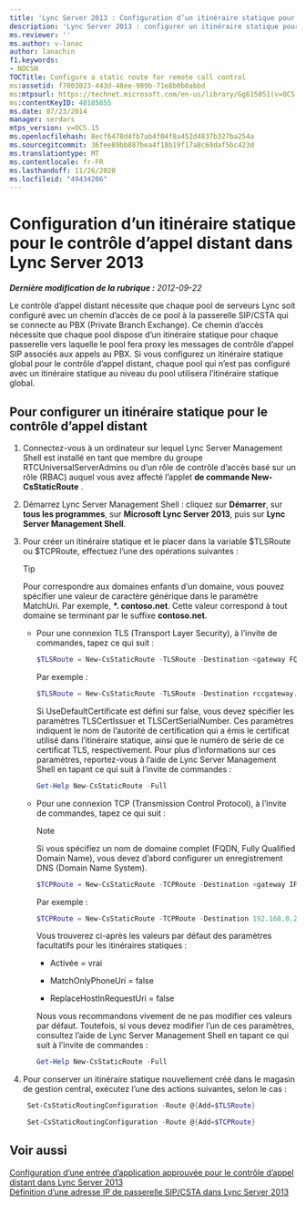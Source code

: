 ```yaml
---
title: 'Lync Server 2013 : Configuration d’un itinéraire statique pour le contrôle d’appel distant'
description: 'Lync Server 2013 : configurer un itinéraire statique pour le contrôle d’appel distant.'
ms.reviewer: ''
ms.author: v-lanac
author: lanachin
f1.keywords:
- NOCSH
TOCTitle: Configure a static route for remote call control
ms:assetid: f7003023-443d-48ee-989b-71e8b0b0abbd
ms:mtpsurl: https://technet.microsoft.com/en-us/library/Gg615051(v=OCS.15)
ms:contentKeyID: 48185855
ms.date: 07/23/2014
manager: serdars
mtps_version: v=OCS.15
ms.openlocfilehash: 8ecf6478d4fb7ab4f04f8a452d4837b327ba254a
ms.sourcegitcommit: 36fee89bb887bea4f18b19f17a8c69daf5bc423d
ms.translationtype: MT
ms.contentlocale: fr-FR
ms.lasthandoff: 11/26/2020
ms.locfileid: "49434206"
---
```

# <a name="configure-a-static-route-for-remote-call-control-in-lync-server-2013"></a>Configuration d’un itinéraire statique pour le contrôle d’appel distant dans Lync Server 2013

<div data-xmlns="http://www.w3.org/1999/xhtml">

<div class="topic" data-xmlns="http://www.w3.org/1999/xhtml" data-msxsl="urn:schemas-microsoft-com:xslt" data-cs="https://msdn.microsoft.com/">

<div data-asp="https://msdn2.microsoft.com/asp">



</div>

<div id="mainSection">

<div id="mainBody">

<span> </span>

_**Dernière modification de la rubrique :** 2012-09-22_

Le contrôle d’appel distant nécessite que chaque pool de serveurs Lync soit configuré avec un chemin d’accès de ce pool à la passerelle SIP/CSTA qui se connecte au PBX (Private Branch Exchange). Ce chemin d’accès nécessite que chaque pool dispose d’un itinéraire statique pour chaque passerelle vers laquelle le pool fera proxy les messages de contrôle d’appel SIP associés aux appels au PBX. Si vous configurez un itinéraire statique global pour le contrôle d’appel distant, chaque pool qui n’est pas configuré avec un itinéraire statique au niveau du pool utilisera l’itinéraire statique global.

<div>

## <a name="to-configure-a-static-route-for-remote-call-control"></a>Pour configurer un itinéraire statique pour le contrôle d’appel distant

1.  Connectez-vous à un ordinateur sur lequel Lync Server Management Shell est installé en tant que membre du groupe RTCUniversalServerAdmins ou d’un rôle de contrôle d’accès basé sur un rôle (RBAC) auquel vous avez affecté l’applet **de commande New-CsStaticRoute** .

2.  Démarrez Lync Server Management Shell : cliquez sur **Démarrer**, sur **tous les programmes**, sur **Microsoft Lync Server 2013**, puis sur **Lync Server Management Shell**.

3.  Pour créer un itinéraire statique et le placer dans la variable $TLSRoute ou $TCPRoute, effectuez l’une des opérations suivantes :
    
    <div class="">
    

    > [!TIP]  
    > Pour correspondre aux domaines enfants d’un domaine, vous pouvez spécifier une valeur de caractère générique dans le paramètre MatchUri. Par exemple, <STRONG>*. contoso.net</STRONG>. Cette valeur correspond à tout domaine se terminant par le suffixe <STRONG>contoso.net</STRONG>.

    
    </div>
    
      - Pour une connexion TLS (Transport Layer Security), à l’invite de commandes, tapez ce qui suit :
        
        ```powershell
        $TLSRoute = New-CsStaticRoute -TLSRoute -Destination <gateway FQDN> -Port <gateway SIP listening port> -UseDefaultCertificate $true -MatchUri <destination domain>
        ```
        Par exemple :
        ```powershell
        $TLSRoute = New-CsStaticRoute -TLSRoute -Destination rccgateway.contoso.net -Port 5065 -UseDefaultCertificate $true -MatchUri *.contoso.net
        ```
        Si UseDefaultCertificate est défini sur false, vous devez spécifier les paramètres TLSCertIssuer et TLSCertSerialNumber. Ces paramètres indiquent le nom de l’autorité de certification qui a émis le certificat utilisé dans l’itinéraire statique, ainsi que le numéro de série de ce certificat TLS, respectivement. Pour plus d’informations sur ces paramètres, reportez-vous à l’aide de Lync Server Management Shell en tapant ce qui suit à l’invite de commandes :
        ```powershell
        Get-Help New-CsStaticRoute -Full
        ```
      - Pour une connexion TCP (Transmission Control Protocol), à l’invite de commandes, tapez ce qui suit :
        
        <div class="">
        

        > [!NOTE]  
        > Si vous spécifiez un nom de domaine complet (FQDN, Fully Qualified Domain Name), vous devez d’abord configurer un enregistrement DNS (Domain Name System).

        
        </div>
        
        ```powershell
        $TCPRoute = New-CsStaticRoute -TCPRoute -Destination <gateway IP address or FQDN> -Port <gateway SIP listening port> -MatchUri <destination domain>
        ```
        Par exemple :
        ```powershell
        $TCPRoute = New-CsStaticRoute -TCPRoute -Destination 192.168.0.240 -Port 5065 -MatchUri *.contoso.net
        ```
        Vous trouverez ci-après les valeurs par défaut des paramètres facultatifs pour les itinéraires statiques :
        
          - Activée = vrai
        
          - MatchOnlyPhoneUri = false
        
          - ReplaceHostInRequestUri = false
        
        Nous vous recommandons vivement de ne pas modifier ces valeurs par défaut. Toutefois, si vous devez modifier l’un de ces paramètres, consultez l’aide de Lync Server Management Shell en tapant ce qui suit à l’invite de commandes :
        ```powershell
        Get-Help New-CsStaticRoute -Full
        ```
4.  Pour conserver un itinéraire statique nouvellement créé dans le magasin de gestion central, exécutez l’une des actions suivantes, selon le cas :
    
       ```powershell
        Set-CsStaticRoutingConfiguration -Route @{Add=$TLSRoute}
       ```
    
       ```powershell
        Set-CsStaticRoutingConfiguration -Route @{Add=$TCPRoute}
       ```

</div>

<div>

## <a name="see-also"></a>Voir aussi


[Configuration d’une entrée d’application approuvée pour le contrôle d’appel distant dans Lync Server 2013](lync-server-2013-configure-a-trusted-application-entry-for-remote-call-control.md)  
[Définition d’une adresse IP de passerelle SIP/CSTA dans Lync Server 2013](lync-server-2013-define-a-sip-csta-gateway-ip-address.md)  
  

</div>

</div>

<span> </span>

</div>

</div>

</div>

